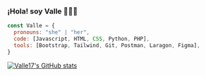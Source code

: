 ### ¡Hola! soy Valle 👋👩‍💻

<!--
**Valle17/Valle17** is a ✨ _special_ ✨ repository because its `README.md` (this file) appears on your GitHub profile.

Here are some ideas to get you started:

- 🔭 I’m currently working on ...
- 🌱 I’m currently learning ...
- 👯 I’m looking to collaborate on ...
- 🤔 I’m looking for help with ...
- 💬 Ask me about ...
- 📫 How to reach me: ...
- 😄 Pronouns: ...
- ⚡ Fun fact: ...
-->

```javascript
const Valle = {
  pronouns: "she" | "her",
  code: [Javascript, HTML, CSS, Python, PHP],
  tools: [Bootstrap, Tailwind, Git, Postman, Laragon, Figma],
}
```

[![Valle17's GitHub stats](https://github-readme-stats.vercel.app/api?username=Valle17)](https://github.com/anuraghazra/github-readme-stats)
